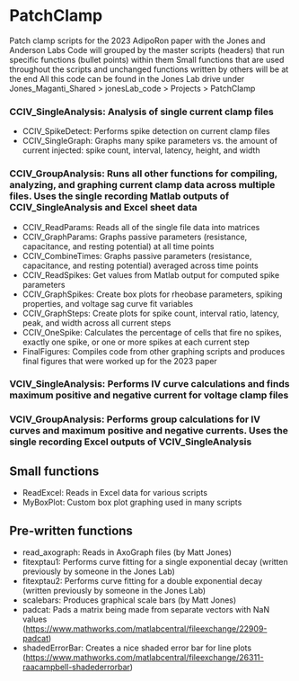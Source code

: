 # PatchClamp
Patch clamp scripts for the 2023 AdipoRon paper with the Jones and Anderson Labs
Code will grouped by the master scripts (headers) that run specific functions (bullet points) within them
Small functions that are used throughout the scripts and unchanged functions written by others will be at the end
All this code can be found in the Jones Lab drive under Jones_Maganti_Shared > jonesLab_code > Projects > PatchClamp

### CCIV_SingleAnalysis: Analysis of single current clamp files
- CCIV_SpikeDetect: Performs spike detection on current clamp files
- CCIV_SingleGraph: Graphs many spike parameters vs. the amount of current injected: spike count, interval, latency, height, and width

### CCIV_GroupAnalysis: Runs all other functions for compiling, analyzing, and graphing current clamp data across multiple files. Uses the single recording Matlab outputs of CCIV_SingleAnalysis and Excel sheet data
- CCIV_ReadParams: Reads all of the single file data into matrices
- CCIV_GraphParams: Graphs passive parameters (resistance, capacitance, and resting potential) at all time points
- CCIV_CombineTimes: Graphs passive parameters (resistance, capacitance, and resting potential) averaged across time points
- CCIV_ReadSpikes: Get values from Matlab output for computed spike parameters
- CCIV_GraphSpikes: Create box plots for rheobase parameters, spiking properties, and voltage sag curve fit variables
- CCIV_GraphSteps: Create plots for spike count, interval ratio, latency, peak, and width across all current steps
- CCIV_OneSpike: Calculates the percentage of cells that fire no spikes, exactly one spike, or one or more spikes at each current step
- FinalFigures: Compiles code from other graphing scripts and produces final figures that were worked up for the 2023 paper

### VCIV_SingleAnalysis: Performs IV curve calculations and finds maximum positive and negative current for voltage clamp files

### VCIV_GroupAnalysis: Performs group calculations for IV curves and maximum positive and negative currents. Uses the single recording Excel outputs of VCIV_SingleAnalysis

## Small functions
- ReadExcel: Reads in Excel data for various scripts
- MyBoxPlot: Custom box plot graphing used in many scripts

## Pre-written functions
- read_axograph: Reads in AxoGraph files (by Matt Jones)
- fitexptau1: Performs curve fitting for a single exponential decay (written previously by someone in the Jones Lab)
- fitexptau2: Performs curve fitting for a double exponential decay (written previously by someone in the Jones Lab)
- scalebars: Produces graphical scale bars (by Matt Jones)
- padcat: Pads a matrix being made from separate vectors with NaN values (https://www.mathworks.com/matlabcentral/fileexchange/22909-padcat)
- shadedErrorBar: Creates a nice shaded error bar for line plots (https://www.mathworks.com/matlabcentral/fileexchange/26311-raacampbell-shadederrorbar)
